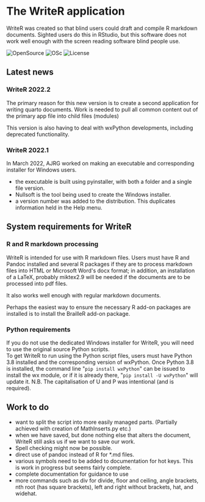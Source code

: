 # The WriteR application 


WriteR  was created so that blind users could draft and compile R markdown documents. Sighted users do this in RStudio, but this software does not work well enough with the screen reading software blind people use.

![OpenSource](https://img.shields.io/badge/OpenSource-Yes-green)
![OSc](https://img.shields.io/badge/OS-Multi-blue)
![License](https://img.shields.io/badge/License-GPL2-yellow)


## Latest news


### WriteR 2022.2

The primary reason for this new version is to create  a second application for writing quarto documents. Work is needed to pull all common content out of the primary app file into child files (modules)

This version is also having to deal with wxPython developments, including deprecated functionality.



### WriteR 2022.1

In March 2022, AJRG worked on making an executable and corresponding installer for Windows users.

- the executable is built using pyinstaller, with both a folder and a single file version.
- Nullsoft is the tool being used to create the Windows installer.
- a version number was added to the distribution. This duplicates information held in the Help menu.


## System requirements for WriteR


### R and R markdown processing

WriteR is intended for use with R markdown files. Users must have R and Pandoc installed and several R packages if they are to process markdown files into HTML or Microsoft Word's docx format; in addition, an installation of a LaTeX, probably miktex2.9 will be needed if the documents are to be processed into pdf files.

It also works well enough with regular markdown documents.

Perhaps the easiest way to ensure the necessary R add-on packages are installed is to install the BrailleR add-on package.


### Python requirements

If you do not use the dedicated Windows installer for WriteR, you will need to use the original source Python scripts.  
To get WriteR to run using the Python script files, users must have Python 3.8 installed and the corresponding version of wxPython. Once Python 3.8 is installed, the command line "`pip install wxPython`" can be issued to install the wx module, or if it is already there, "`pip install -U wxPython`" will update it. N.B. The capitalisation  of U and P was intentional (and is required).


## Work to do

- want to split the script into more easily managed parts. (Partially achieved with creation of MathInserts.py etc.)
- when we have saved, but done nothing else that alters the document, WriteR still asks us if we want to save our work. 
- Spell checking might now be possible.
-  direct use of pandoc instead of R for *.md files.
- various symbols need to be added to documentation for hot keys. This is work in progress but seems fairly complete.
- complete documentation for guidance to use
- more commands such as  div for divide, floor and ceiling, angle brackets, nth root (has square brackets), left and right without brackets, hat, and  widehat. 

